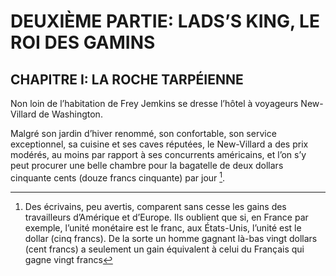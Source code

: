 # DEUXIÈME PARTIE: LADS’S KING, LE ROI DES GAMINS

## CHAPITRE I: LA ROCHE TARPÉIENNE

Non loin de l’habitation de Frey Jemkins se dresse l’hôtel à voyageurs New-Villard de Washington.

Malgré son jardin d’hiver renommé, son confortable, son service exceptionnel, sa cuisine et ses caves réputées, le New-Villard a des prix modérés, au moins par rapport à ses concurrents américains, et l’on s’y peut procurer une belle chambre pour la bagatelle de deux dollars cinquante cents (douze francs cinquante) par jour [^2-1-287].

[^2-1-287]: Des écrivains, peu avertis, comparent sans cesse les gains des travailleurs d’Amérique et d’Europe. Ils oublient que si, en France par exemple, l’unité monétaire est le franc, aux États-Unis, l’unité est le dollar (cinq francs). De la sorte un homme gagnant là-bas vingt dollars (cent francs) a seulement un gain équivalent à celui du Français qui gagne vingt francs
